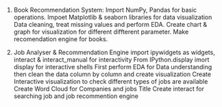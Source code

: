 1. Book Recommendation System:
Import NumPy, Pandas for basic operations.
Impoet Matplotlib & seaborn libraries for data visualization
Data cleaning, treat missing values and perform EDA.
Create chart & graph for visualization for different diffterent parameter.
Make recomendation engine for books.

2. Job Analyser & Recommendation Engine
   import ipywidgets as widgets, interact & interact_manual for interactivity
   From IPython.display imort display for interactive shells
   First perform EDA for Data understanding then clean the data column by column and create visualization
   Create Interactive visualization to check different types of jobs are available
   Create Word Cloud for Companies and jobs Title
   Create interact for searching job and job recommention engine
